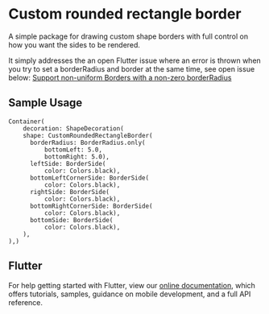# Custom rounded rectangle border

A simple package for drawing custom shape borders with full control on how you want the sides to be
rendered.

It simply addresses the an open Flutter issue where an error is thrown when you try to set a
borderRadius and border at the same time, see open issue below:
[Support non-uniform Borders with a non-zero borderRadius](https://github.com/flutter/flutter/issues/12583)

## Sample Usage
```
Container(
    decoration: ShapeDecoration(
    shape: CustomRoundedRectangleBorder(
      borderRadius: BorderRadius.only(
          bottomLeft: 5.0,
          bottomRight: 5.0),
      leftSide: BorderSide(
          color: Colors.black),
      bottomLeftCornerSide: BorderSide(
          color: Colors.black),
      rightSide: BorderSide(
          color: Colors.black),
      bottomRightCornerSide: BorderSide(
          color: Colors.black),
      bottomSide: BorderSide(
          color: Colors.black),
    ),
),)
```

## Flutter
For help getting started with Flutter, view our 
[online documentation](https://flutter.dev/docs), which offers tutorials, 
samples, guidance on mobile development, and a full API reference.
